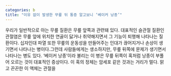```yaml
---
categories: b
title: "이유 없이 발생한 무릎 뒤 통증 알고보니 ‘베이커 낭종’"
---
```

우리가 일반적으로 아는 무릎 질환은 무릎 앞쪽과 관련돼 있다. 대표적인 슬관절 질환인 관절염은 무릎 앞에 위치한 연골이 닳거나 취약해지면서 그 기능이 퇴행해 나타나는 질환이다. 십자인대 파열 또한 무릎의 운동성을 만들어주는 인대가 끊어지거나 손상이 생기면서 나타나는 병이다.그런데 사람들에게는 생소하지만, 무릎 뒤쪽에 문제가 생기면서 나타나는 병도 있다. ‘베이커 낭종’이라 불리는 이 병은 무릎 뒤쪽이 혹처럼 낭종이 부풀어 오르는 것이 대표적인 증상이다. 이 혹의 정체는 암세포 같은 것과는 거리가 멀다. 맑고 끈끈한 이 액체는 관절을